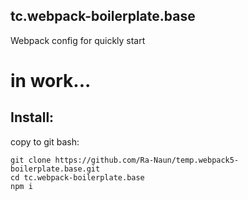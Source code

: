## tc.webpack-boilerplate.base
Webpack config for quickly start

# in work...

## Install:
copy to git bash:  
```
git clone https://github.com/Ra-Naun/temp.webpack5-boilerplate.base.git
cd tc.webpack-boilerplate.base
npm i
```
